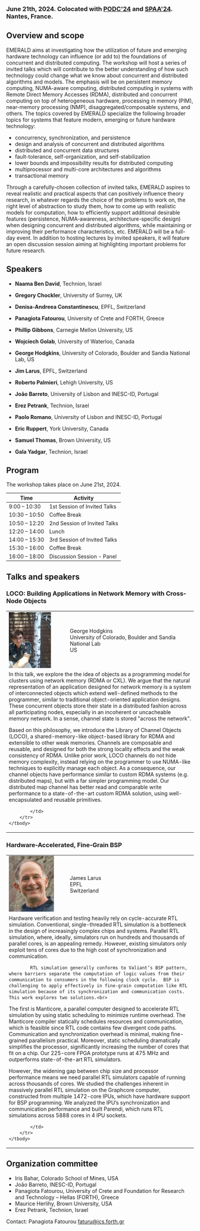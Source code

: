 <!-- # 1st Workshop on Distributed Computing with Emerging Hardware Technology -->

<!-- ### In conjunction with [PODC'24](https://www.podc.org/podc2024/), Nantes, France, June 17-21, 2024 -->

### June 21th, 2024. Colocated with [PODC'24](https://www.podc.org/podc2024/) and [SPAA'24](https://spaa.acm.org/). Nantes, France.

## Overview and scope

EMERALD aims at investigating how the utilization of future and emerging hardware technology can influence (or add to) the foundations of concurrent and distributed computing. The workshop will host a series of invited talks which will contribute to the better understanding of how such technology could change what we know about concurrent and distributed algorithms and models. The emphasis will be on persistent memory computing, NUMA-aware computing, distributed computing in systems with Remote Direct Memory Accesses (RDMA), distributed and concurrent computing on top of heterogeneous hardware, processing in memory (PIM), near-memory processing (NMP), disaggregated/composable systems, and others. 
The topics covered by EMERALD specialize the following broader topics for systems that feature modern, emerging or future hardware technology:

- concurrency, synchronization, and persistence 
- design and analysis of concurrent and distributed algorithms
- distributed and concurrent data structures
- fault-tolerance, self-organization, and self-stabilization
- lower bounds and impossibility results for distributed computing
- multiprocessor and multi-core architectures and algorithms
- transactional memory

Through a carefully-chosen collection of invited talks, EMERALD aspires to reveal realistic and practical aspects that can positively influence theory research, in whatever regards the choice of the problems to work on, the right level of abstraction to study them, how to come up with realistic models for computation, how to efficiently support additional desirable features (persistence, NUMA-awareness, architecture-specific design) when designing concurrent and distributed algorithms, while maintaining or improving their performance characteristics, etc. 
EMERALD will be a full-day event.  In addition to hosting lectures by invited speakers, it will feature an open discussion session aiming at highlighting important problems for future research. 

## Speakers

 - **Naama Ben David**, Technion, Israel

- **Gregory Chockler**, University of Surrey, UK

- **Denisa-Andreea Constantinescu**, EPFL, Switzerland

- **Panagiota Fatourou**, University of Crete and FORTH, Greece

- **Phillip Gibbons**, Carnegie Mellon University, US

- **Wojciech Golab**, University of Waterloo, Canada

- **George Hodgkins**, University of Colorado, Boulder and Sandia National Lab, US

- **Jim Larus**, EPFL, Switzerland

- **Roberto Palmieri**, Lehigh University, US

- **João Barreto**, University of Lisbon and INESC-ID, Portugal

- **Erez Petrank**, Technion, Israel

- **Paolo Romano**, University of Lisbon and INESC-ID, Portugal

- **Eric Ruppert**, York University, Canada

- **Samuel Thomas**, Brown University, US

- **Gala Yadgar**, Technion, Israel

## Program

The workshop takes place on June 21st, 2024. 

| Time  | Activity  |
|---|---|
| 9:00 – 10:30 |	1st Session of Invited Talks |
| 10:30 – 10:50 |	Coffee Break |
| 10:50 – 12:20 |	2nd Session of Invited Talks |
| 12:20 – 14:00 |	Lunch |
| 14:00 – 15:30 |	3rd Session of Invited Talks |
| 15:30 – 16:00 |	Coffee Break |
| 16:00  – 18:00 | Discussion Session - Panel |


## Talks and speakers


### LOCO: Building Applications in Network Memory with Cross-Node Objects 

<table>
    <tbody>
        <tr>
            <td width="150"><img src="speakers/Hodgkins.jpg" alt="George Hodgkins" height="150"/> </td>
            <td>George Hodgkins <br> University of Colorado, Boulder and Sandia National Lab <br> US</td>
        </tr>
        <tr>
            <td colspan=2>
            In this talk, we explore the the idea of objects as a programming model for clusters using network memory (RDMA or CXL). We argue that the natural representation of an application designed for network memory is a system of interconnected objects which extend well-defined methods to the programmer, similar to traditional object-oriented application designs. These concurrent objects store their state in a distributed fashion across all participating nodes, especially in an incoherent or uncacheable memory network. In a sense, channel state is stored "across the network".<br>

Based on this philosophy, we introduce the Library of Channel Objects (LOCO), a shared-memory-like object-based library for RDMA and extensible to other weak memories. Channels are composable and reusable, and designed for both the strong locality effects and the weak consistency of RDMA.  Unlike prior work, LOCO channels do not hide memory complexity, instead relying on the programmer to use NUMA-like techniques to explicitly manage each object. As a consequence, our channel objects have performance similar to custom RDMA systems (e.g. distributed maps), but with a far simpler programming model. Our distributed map channel has better read and comparable write performance to a state-of-the-art custom RDMA solution, using well-encapsulated and reusable primitives.

            </td>
        </tr>
    </tbody>
</table>


### Hardware-Accelerated, Fine-Grain BSP

<table>
    <tbody>
        <tr>
            <td width="150"><img src="speakers/larus.jpeg" alt="James Larus" height="150"/> </td>
            <td>James Larus <br> EPFL <br> Switzerland</td>
        </tr>
        <tr>
            <td colspan=2>
            Hardware verification and testing heavily rely on cycle-accurate RTL simulation. Conventional, single-threaded RTL simulation is a bottleneck in the design of increasingly complex chips and systems. Parallel RTL simulation, where, ideally, simulators run on hundreds and thousands of parallel cores, is an appealing remedy. However, existing simulators only exploit tens of cores due to the high cost of synchronization and communication. <br>

            RTL simulation generally conforms to Valiant’s BSP pattern, where barriers separate the computation of logic values from their communication to consumers in the following clock cycle.  BSP is challenging to apply effectively in fine-grain computation like RTL simulation because of its synchronization and communication costs. This work explores two solutions.<br>

The first is Manticore, a parallel computer designed to accelerate RTL simulation by using static scheduling to minimize runtime overhead. The Manticore compiler statically schedules resources and communication, which is feasible since RTL code contains few divergent code paths. Communication and synchronization overhead is minimal, making fine-grained parallelism practical. Moreover, static scheduling dramatically simplifies the processor, significantly increasing the number of cores that fit on a chip. Our 225-core FPGA prototype runs at 475 MHz and outperforms state-of-the-art RTL simulators.<br>

However, the widening gap between chip size and processor performance means we need parallel RTL simulators capable of running across thousands of cores. We studied the challenges inherent in massively parallel RTL simulation on the Graphcore computer, constructed from multiple 1472-core IPUs, which have hardware support for BSP programming. We analyzed the IPU’s synchronization and communication performance and built Parendi, which runs RTL simulations across 5888 cores in 4 IPU sockets.<br>

            </td>
        </tr>
    </tbody>
</table>









## Organization committee

- Iris Bahar, Colorado School of Mines, USA
- João Barreto, INESC-ID, Portugal
- Panagiota Fatourou, University of Crete and Foundation for Research and Technology – Hellas
(FORTH), Greece
- Maurice Herlihy, Brown University, USA
- Erez Petrank, Technion, Israel

Contact: Panagiota Fatourou <faturu@ics.forth.gr>